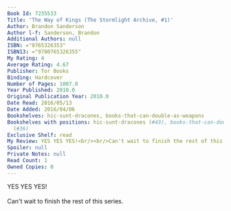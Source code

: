 ```yaml
---
Book Id: 7235533
Title: 'The Way of Kings (The Stormlight Archive, #1)'
Author: Brandon Sanderson
Author l-f: Sanderson, Brandon
Additional Authors: null
ISBN: ="0765326353"
ISBN13: ="9780765326355"
My Rating: 4
Average Rating: 4.67
Publisher: Tor Books
Binding: Hardcover
Number of Pages: 1007.0
Year Published: 2010.0
Original Publication Year: 2010.0
Date Read: 2016/05/13
Date Added: 2016/04/06
Bookshelves: hic-sunt-dracones, books-that-can-double-as-weapons
Bookshelves with positions: hic-sunt-dracones (#43), books-that-can-double-as-weapons
  (#36)
Exclusive Shelf: read
My Review: YES YES YES!<br/><br/>Can't wait to finish the rest of this series.
Spoiler: null
Private Notes: null
Read Count: 1
Owned Copies: 0
---
```


YES YES YES!<br/><br/>Can't wait to finish the rest of this series.